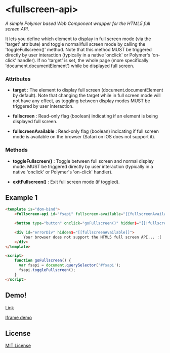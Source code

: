 # &lt;fullscreen-api&gt;

_A simple Polymer based Web Component wrapper for the HTML5 full screen API._

It lets you define which element to display in full screen mode
(via the 'target' attribute) and toggle normal/full screen
mode by calling the 'toggleFullscreen()' method.
Note that this method MUST be triggered directly by user interaction
(typically in a native 'onclick' or Polymer's 'on-click' handler).
If no 'target' is set, the whole page (more specifically
'document.documentElement') while be displayed full screen.

### Attributes

* **target** :
The element to display full screen (document.documentElement by default).
Note that changing the target while in full screen mode will not
have any effect, as toggling between display modes MUST be
triggered by user interaction.

* **fullscreen** :
Read-only flag (boolean) indicating if an element is being displayed full screen.

* **fullscreenAvailable** :
Read-only flag (boolean) indicating if full screen mode is available on the browser
(Safari on iOS does not support it).

### Methods

* **toggleFullscreen()** :
Toggle between full screen and normal display mode.
MUST be triggered directly by user interaction (typically in a native 'onclick'
or Polymer's 'on-click' handler).

* **exitFullscreen()** :
Exit full screen mode (if toggled).

## Example 1

```html
<template is="dom-bind">
	<fullscreen-api id="fsapi" fullscreen-available="{{fullscreenAvailable}}"></fullscreen-api>

	<button type="button" onclick="goFullscreen()" hidden$="[[!fullscreenAvailable]]">Display this page in full screen mode</button>

	<div id="errorDiv" hidden$="[[fullscreenAvailable]]">
		Your browser does not support the HTML5 full screen API... :(
	</div>
</template>

<script>
	function goFullscreen() {
	  var fsapi = document.querySelector('#fsapi');
	  fsapi.toggleFullscreen();
	}
</script>
```

## Demo!

[Link](https://vguillou.github.io/webcomponents/fullscreen-api/demo.html)

[Iframe demo](https://vguillou.github.io/webcomponents/fullscreen-api/demo_iframe.html)


## License

[MIT License](http://opensource.org/licenses/MIT)
